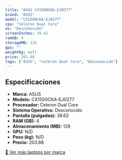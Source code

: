```yaml
---
title: "ASUS CX1500CKA-EJ0277"
brand: "ASUS"
model: "CX1500CKA-EJ0277"
cpu: "Celeron Dual Core"
os: "Desconocido"
screenInches: 39.62
ramGB: 4
storageMB: 128
gpu: ""
weightKg: null
price: 203.88
tags: ["ASUS", "Celeron Dual Core", "Desconocido"]
---
```

## Especificaciones

- **Marca:** ASUS
- **Modelo:** CX1500CKA-EJ0277
- **Procesador:** Celeron Dual Core
- **Sistema Operativo:** Desconocido
- **Pantalla (pulgadas):** 39.62
- **RAM (GB):** 4
- **Almacenamiento (MB):** 128
- **GPU:** N/D
- **Peso (kg):** N/D
- **Precio:** 203.88

[:rocket: Ver más laptops por marca](/brand/asus)
